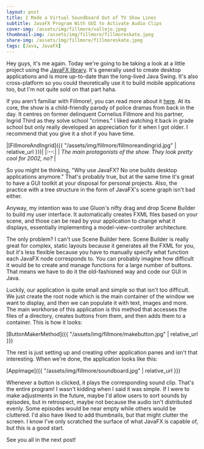 ```yaml
---
layout: post
title: I Made a Virtual Soundboard Out of TV Show Lines
subtitle: JavaFX Program With GUI to Activate Audio Clips
cover-img: /assets/img/fillmore/vallejo.jpeg
thumbnail-img: /assets/img/fillmore/fillmoreskate.jpeg
share-img: /assets/img/fillmore/fillmoreskate.jpeg
tags: [Java, JavaFX]
---
```


Hey guys, it's me again. Today we're going to be taking a look at a little project using the [JavaFX library](https://openjfx.io/). It's generally used to create desktop applications and is more up-to-date than the long-lived Java Swing. It's also cross-platform so you could theoretically use it to build mobile applications too, but I'm not quite sold on that part haha. 

If you aren't familiar with Fillmore!, you can read more about it [here](https://en.wikipedia.org/wiki/Fillmore!). At its core, the show is a child-friendly parody of police dramas from back in the day. It centres on former delinquent Cornelius Fillmore and his partner, Ingrid Third as they solve school "crimes." I liked watching it back in grade school but only really developed an appreciation for it when I got older. I recommend that you give it a shot if you have time.  

|[FillmoreAndIngrid]({{ "/assets/img/fillmore/fillmoreandingrid.jpg" | relative_url }})|
|:--:|
| *The main protagonists of the show. They look pretty cool for 2002, no?* |

So you might be thinking, "Why use JavaFX? No one builds desktop applications anymore." That's probably true, but at the same time it's great to have a GUI toolkit at your disposal for personal projects. Also, the practice with a tree structure in the form of JavaFX's scene graph isn't bad either.

Anyway, my intention was to use Gluon's nifty drag and drop Scene Builder to build my user interface. It automatically creates FXML files based on your scene, and those can be read by your application to change what it displays, essentially implementing a model-view-controller architecture. 

The only problem? I can't use Scene Builder here. Scene Builder is really great for complex, static layouts because it generates all the FXML for you, but it's less flexible because you have to manually specify what function each JavaFX node corresponds to. You can probably imagine how difficult it would be to create and manage functions for a large number of buttons. That means we have to do it the old-fashioned way and code our GUI in Java.

Luckily, our application is quite small and simple so that isn't too difficult. We just create the root node which is the main container of the window we want to display, and then we can populate it with text, images and more. The main workhorse of this application is this method that accesses the files of a directory, creates buttons from them, and then adds them to a container. This is how it looks:

[ButtonMakerMethod]({{ "/assets/img/fillmore/makebutton.jpg" | relative_url }})

The rest is just setting up and creating other application panes and isn't that interesting. When we're done, the application looks like this:

[AppImage]({{ "/assets/img/fillmore/soundboard.jpg" | relative_url }})

Whenever a button is clicked, it plays the corresponding sound clip. That's the entire program! I wasn't kidding when I said it was simple. If I were to make adjustments in the future, maybe I'd allow users to sort sounds by episodes, but in retrospect, maybe not because the audio isn't distributed evenly. Some episodes would be near empty while others would be cluttered. I'd also have liked to add thumbnails, but that might clutter the screen. I know I've only scratched the surface of what JavaFX is capable of, but this is a good start. 

See you all in the next post!